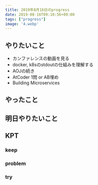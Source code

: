 ```yaml
---
title: 2019年8月16日のprogress
date: 2019-08-16T09:10:56+09:00
tags: ["progress"]
image: '4.webp'
---
```


## やりたいこと
<!-- 実現可能性を考慮して -->
- カンファレンスの動画を見る
- docker, k8sのstdoutの仕組みを理解する
- AOJの続き
- AtCoder 1問 or AB埋め
- Building Microservices

## やったこと
<!-- twitterとか埋め込みながら -->
## 明日やりたいこと
<!-- - 実現可能性を考慮せずに -->
## KPT
<!-- やりたいこととやったことの差分を埋めるために必要なこと -->
### keep
### problem
### try
